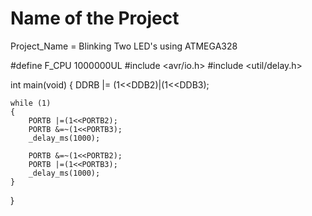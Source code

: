 # Name of the Project

Project_Name = Blinking Two LED's using ATMEGA328


#define F_CPU 1000000UL
#include <avr/io.h>
#include <util/delay.h>



int main(void)
{
	DDRB |= (1<<DDB2)|(1<<DDB3);
	
	while (1)
	{
		PORTB |=(1<<PORTB2);
		PORTB &=~(1<<PORTB3);
		_delay_ms(1000);
			
		PORTB &=~(1<<PORTB2);
		PORTB |=(1<<PORTB3);
		_delay_ms(1000);
	}
}
